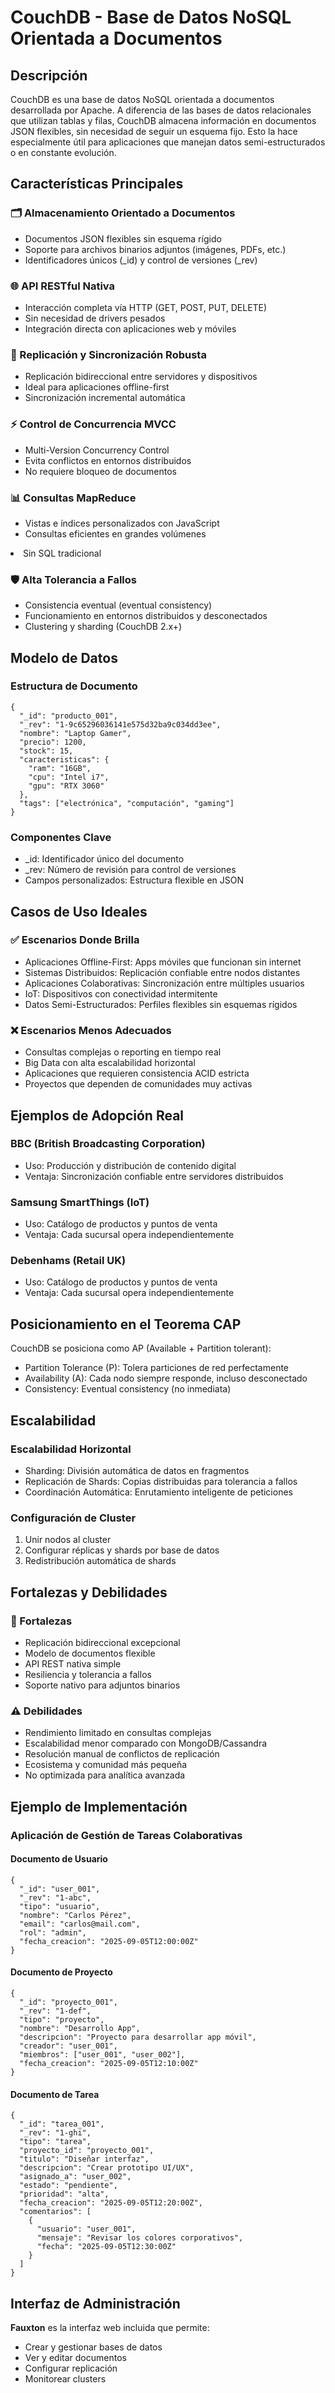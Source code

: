 <h1>CouchDB - Base de Datos NoSQL Orientada a Documentos</h1>

<h2>Descripción</h2>
CouchDB es una base de datos NoSQL orientada a documentos desarrollada por Apache. A diferencia de las bases de datos relacionales que utilizan tablas y filas, CouchDB almacena información en documentos JSON flexibles, sin necesidad de seguir un esquema fijo. Esto la hace especialmente útil para aplicaciones que manejan datos semi-estructurados o en constante evolución.

<h2>Características Principales</h2>

<h3>🗂️ Almacenamiento Orientado a Documentos</h3>
<ul>
    <li>Documentos JSON flexibles sin esquema rígido</li>
    <li>Soporte para archivos binarios adjuntos (imágenes, PDFs, etc.)</li>
    <li>Identificadores únicos (_id) y control de versiones (_rev)</li>
</ul>

<h3>🌐 API RESTful Nativa</h3>
<ul>
    <li>Interacción completa vía HTTP (GET, POST, PUT, DELETE)</li>
    <li>Sin necesidad de drivers pesados</li>
    <li>Integración directa con aplicaciones web y móviles</li>
</ul>

<h3>🔄 Replicación y Sincronización Robusta</h3>
<ul>
    <li>Replicación bidireccional entre servidores y dispositivos</li>
    <li>Ideal para aplicaciones offline-first</li>
    <li>Sincronización incremental automática</li>
</ul>

<h3>⚡ Control de Concurrencia MVCC</h3>
<ul>
    <li>Multi-Version Concurrency Control</li>
    <li>Evita conflictos en entornos distribuidos</li>
    <li>No requiere bloqueo de documentos</li>
</ul>

<h3>📊 Consultas MapReduce</h3>
<ul>
    <li>Vistas e índices personalizados con JavaScript</li>
    <li>Consultas eficientes en grandes volúmenes</li>
</ul>

<li>Sin SQL tradicional</li>

<h3>🛡️ Alta Tolerancia a Fallos</h3>
<ul>
    <li>Consistencia eventual (eventual consistency)</li>
    <li>Funcionamiento en entornos distribuidos y desconectados</li>
    <li>Clustering y sharding (CouchDB 2.x+)</li>
</ul>

<h2>Modelo de Datos</h2>

<h3>Estructura de Documento</h3>
<pre><code>{
  "_id": "producto_001",
  "_rev": "1-9c65296036141e575d32ba9c034dd3ee",
  "nombre": "Laptop Gamer",
  "precio": 1200,
  "stock": 15,
  "caracteristicas": {
    "ram": "16GB",
    "cpu": "Intel i7",
    "gpu": "RTX 3060"
  },
  "tags": ["electrónica", "computación", "gaming"]
}</code></pre>

<h3>Componentes Clave</h3>
<ul>
    <li>_id: Identificador único del documento</li>
    <li>_rev: Número de revisión para control de versiones</li>
    <li>Campos personalizados: Estructura flexible en JSON</li>
</ul>

<h2>Casos de Uso Ideales</h2>

<h3>✅ Escenarios Donde Brilla</h3>
<ul>
    <li>Aplicaciones Offline-First: Apps móviles que funcionan sin internet</li>
    <li>Sistemas Distribuidos: Replicación confiable entre nodos distantes</li>
    <li>Aplicaciones Colaborativas: Sincronización entre múltiples usuarios</li>
    <li>IoT: Dispositivos con conectividad intermitente</li>
    <li>Datos Semi-Estructurados: Perfiles flexibles sin esquemas rígidos</li>
</ul>

<h3>❌ Escenarios Menos Adecuados</h3>
<ul>
    <li>Consultas complejas o reporting en tiempo real</li>
    <li>Big Data con alta escalabilidad horizontal</li>
    <li>Aplicaciones que requieren consistencia ACID estricta</li>
    <li>Proyectos que dependen de comunidades muy activas</li>
</ul>

<h2>Ejemplos de Adopción Real</h2>

<h3>BBC (British Broadcasting Corporation)</h3>
<ul>
    <li>Uso: Producción y distribución de contenido digital</li>
    <li>Ventaja: Sincronización confiable entre servidores distribuidos</li>
</ul>

<h3>Samsung SmartThings (IoT)</h3>
<ul>
    <li>Uso: Catálogo de productos y puntos de venta</li>
    <li>Ventaja: Cada sucursal opera independientemente</li>
</ul>

<h3>Debenhams (Retail UK)</h3>
<ul>
    <li>Uso: Catálogo de productos y puntos de venta</li>
    <li>Ventaja: Cada sucursal opera independientemente</li>
</ul>


<h2>Posicionamiento en el Teorema CAP</h2>
CouchDB se posiciona como AP (Available + Partition tolerant):

<ul>
    <li>Partition Tolerance (P): Tolera particiones de red perfectamente</li>
    <li>Availability (A): Cada nodo siempre responde, incluso desconectado</li>
    <li>Consistency: Eventual consistency (no inmediata)</li>
</ul>

<h2>Escalabilidad</h2>

<h3>Escalabilidad Horizontal</h3>
<ul>
    <li>Sharding: División automática de datos en fragmentos</li>
    <li>Replicación de Shards: Copias distribuidas para tolerancia a fallos</li>
    <li>Coordinación Automática: Enrutamiento inteligente de peticiones</li>
</ul>


<h3>Configuración de Cluster</h3>
<ol>
    <li>Unir nodos al cluster</li>
    <li>Configurar réplicas y shards por base de datos</li>
    <li>Redistribución automática de shards</li>
</ol>

<h2>Fortalezas y Debilidades</h2>

<h3>💪 Fortalezas</h3>
<ul>
<li>Replicación bidireccional excepcional</li>
<li>Modelo de documentos flexible</li>
<li>API REST nativa simple</li>
<li>Resiliencia y tolerancia a fallos</li>
<li>Soporte nativo para adjuntos binarios</li>
</ul>

<h3>⚠️ Debilidades</h3>
<ul>
<li>Rendimiento limitado en consultas complejas</li>
<li>Escalabilidad menor comparado con MongoDB/Cassandra</li>
<li>Resolución manual de conflictos de replicación</li>
<li>Ecosistema y comunidad más pequeña</li>
<li>No optimizada para analítica avanzada</li>
</ul>

<h2>Ejemplo de Implementación</h2>

<h3>Aplicación de Gestión de Tareas Colaborativas</h3>

<h4>Documento de Usuario</h4>
<pre><code>{
  "_id": "user_001",
  "_rev": "1-abc",
  "tipo": "usuario",
  "nombre": "Carlos Pérez",
  "email": "carlos@mail.com",
  "rol": "admin",
  "fecha_creacion": "2025-09-05T12:00:00Z"
}</code></pre>

<h4>Documento de Proyecto</h4>
<pre><code>{
  "_id": "proyecto_001",
  "_rev": "1-def",
  "tipo": "proyecto",
  "nombre": "Desarrollo App",
  "descripcion": "Proyecto para desarrollar app móvil",
  "creador": "user_001",
  "miembros": ["user_001", "user_002"],
  "fecha_creacion": "2025-09-05T12:10:00Z"
}</code></pre>

<h4>Documento de Tarea</h4>
<pre><code>{
  "_id": "tarea_001",
  "_rev": "1-ghi",
  "tipo": "tarea",
  "proyecto_id": "proyecto_001",
  "titulo": "Diseñar interfaz",
  "descripcion": "Crear prototipo UI/UX",
  "asignado_a": "user_002",
  "estado": "pendiente",
  "prioridad": "alta",
  "fecha_creacion": "2025-09-05T12:20:00Z",
  "comentarios": [
    {
      "usuario": "user_001",
      "mensaje": "Revisar los colores corporativos",
      "fecha": "2025-09-05T12:30:00Z"
    }
  ]
}</code></pre>

<h2>Interfaz de Administración</h2>
<strong>Fauxton</strong> es la interfaz web incluida que permite:
<ul>
<li>Crear y gestionar bases de datos</li>
<li>Ver y editar documentos</li>
<li>Configurar replicación</li>
<li>Monitorear clusters</li>
</ul>